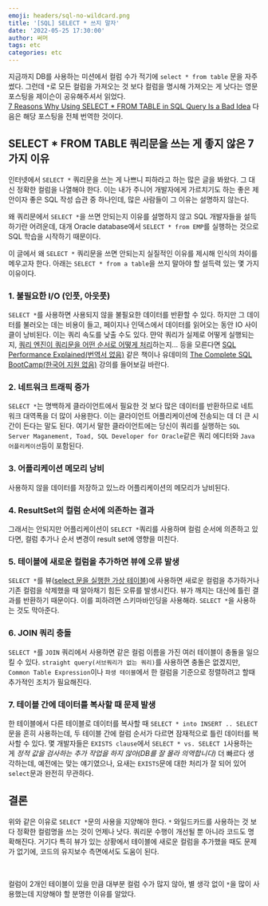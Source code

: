 ```yaml
---
emoji: headers/sql-no-wildcard.png
title: '[SQL] SELECT * 쓰지 말자'
date: '2022-05-25 17:30:00'
author: 써머
tags: etc
categories: etc
---
```


지금까지 DB를 사용하는 미션에서 컬럼 수가 적기에 `select * from table` 문을 자주 썼다. 그런데 `*`로 모든 컬럼을 가져오는 것 보다 컬럼을 명시해 가져오는 게 낫다는 영문 포스팅을 제이슨이 공유해주셔서 읽었다.  
[7 Reasons Why Using SELECT * FROM TABLE in SQL Query Is a Bad Idea](https://dzone.com/articles/why-you-should-not-use-select-in-sql-query-1) 다음은 해당 포스팅을 전체 번역한 것이다.  

## SELECT * FROM TABLE 쿼리문을 쓰는 게 좋지 않은 7가지 이유  

인터넷에서 `SELECT *` 쿼리문을 쓰는 게 나쁘니 피하라고 하는 많은 글을 봐왔다. 그 대신 정확한 컬럼을 나열해야 한다. 이는 내가 주니어 개발자에게 가르치기도 하는 좋은 제안이자 좋은 SQL 작성 습관 중 하나인데, 많은 사람들이 그 이유는 설명하지 않는다.  

<!--more-->

왜 쿼리문에서 `SELECT *`을 쓰면 안되는지 이유를 설명하지 않고 SQL 개발자들을 설득하기란 어려운데, 대개 Oracle database에서 `SELECT * from EMP`를 실행하는 것으로 SQL 학습을 시작하기 때문이다.  

이 글에서 왜 `SELECT *` 쿼리문을 쓰면 안되는지 실질적인 이유를 제시해 인식의 차이를 메우고자 한다. 아래는 `SELECT * from a table`을 쓰지 말아야 할 설득력 있는 몇 가지 이유이다.  

### 1. 불필요한 I/O (인풋, 아웃풋)  
`SELECT *`를 사용하면 사용되지 않을 불필요한 데이터를 반환할 수 있다. 하지만 그 데이터를 불러오는 데는 비용이 들고, 페이지나 인덱스에서 데이터를 읽어오는 동안 IO 사이클이 낭비된다. 이는 쿼리 속도를 낮출 수도 있다. 먄악 쿼리가 실제로 어떻게 실행되는지, [쿼리 엔진이 쿼리문을 어떤 순서로 어떻게 처리](https://dzone.com/refcardz/event-stream-processing-essentials)하는지... 등을 모른다면 [SQL Performance Explained(번역서 없음)](https://www.amazon.com/Performance-Explained-Everything-Developers-about/dp/3950307826/?tag=javamysqlanta-20) 같은 책이나 유데미의 [The Complete SQL BootCamp(한국어 지원 없음)](https://www.udemy.com/course/the-complete-sql-bootcamp/?LSNPUBID=JVFxdTr9V80&ranEAID=JVFxdTr9V80&ranMID=39197&ranSiteID=JVFxdTr9V80-cg.Nnfk_77u8fZ5YccVnaw&utm_medium=udemyads&utm_source=aff-campaign) 강의를 들어보길 바란다.  

### 2. 네트워크 트래픽 증가  
`SELECT *`는 명백하게 클라이언트에서 필요한 것 보다 많은 데이터를 반환하므로 네트워크 대역폭을 더 많이 사용한다. 이는 클라이언트 어플리케이션에 전송되는 데 더 큰 시간이 든다는 말도 된다. 여기서 말한 클라이언트에는 당신이 쿼리를 실행하는 `SQL Server Maganement, Toad, SQL Developer for Oracle`같은 쿼리 에디터와 `Java 어플리케이션`등이 포함된다.  

### 3. 어플리케이션 메모리 낭비  
사용하지 않을 데이터를 저장하고 있느라 어플리케이션의 메모리가 낭비된다.    

### 4. ResultSet의 컬럼 순서에 의존하는 결과  
그래서는 안되지만 어플리케이션이 `SELECT *`쿼리를 사용하며 컬럼 순서에 의존하고 있다면, 컬럼 추가나 순서 변경이 result set에 영향을 미친다.  

### 5. 테이블에 새로운 컬럼을 추가하면 뷰에 오류 발생  
`SELECT *`를 뷰([select 문을 실행한 가상 테이블](https://www.java67.com/2012/11/what-is-difference-between-view-vs-materialized-view-database-sql.html))에 사용하면 새로운 컬럼을 추가하거나 기존 컬럼을 삭제했을 때 알아채기 힘든 오류를 발생시킨다. 뷰가 깨지는 대신에 틀린 결과를 반환하기 때문이다. 이를 피하려면 스키마바인딩을 사용해라. `SELECT *`을 사용하는 것도 막아준다.  

### 6. JOIN 쿼리 충돌  
`SELECT *`를 `JOIN` 쿼리에서 사용하면 같은 컬럼 이름을 가진 여러 테이블이 충돌을 일으킬 수 있다. `straight query(서브쿼리가 없는 쿼리)`를 사용하면 충돌은 없겠지만, `Common Table Expression`이나 `파생 테이블`에서 한 컬럼을 기준으로 정렬하려고 할때 추가적인 조치가 필요해진다.  

### 7. 테이블 간에 데이터를 복사할 때 문제 발생  
한 테이블에서 다른 테이블로 데이터를 복사할 때 `SELECT * into INSERT .. SELECT`문을 흔히 사용하는데, 두 테이블 간에 컬럼 순서가 다르면 잠재적으로 틀린 데이터를 복사할 수 있다. 몇 개발자들은 `EXISTS clause`에서 `SELECT * vs. SELECT 1`사용하는 게 *정적 값을 검사하는 추가 작업을 하지 않아(DB를 잘 몰라 의역합니다)* 더 빠르다 생각하는데, 예전에는 맞는 얘기였으나, 요새는 `EXISTS`문에 대한 처리가 잘 되어 있어 `select`문과 완전히 무관하다.   

## 결론  
위와 같은 이유로 `SELECT *`문의 사용을 지양해야 한다. `*` 와일드카드를 사용하는 것 보다 정확한 컬럼명을 쓰는 것이 언제나 낫다. 쿼리문 수행이 개선될 뿐 아니라 코드도 명확해진다. 거기다 특히 뷰가 있는 상황에서 테이블에 새로운 컬럼을 추가했을 때도 문제가 없기에, 코드의 유지보수 측면에서도 도움이 된다.   

<br/>

컬럼이 2개인 테이블이 있을 만큼 대부분 컬럼 수가 많지 않아, 별 생각 없이 `*`을 많이 사용했는데 지양해야 할 분명한 이유를 알았다.   

```toc
```
